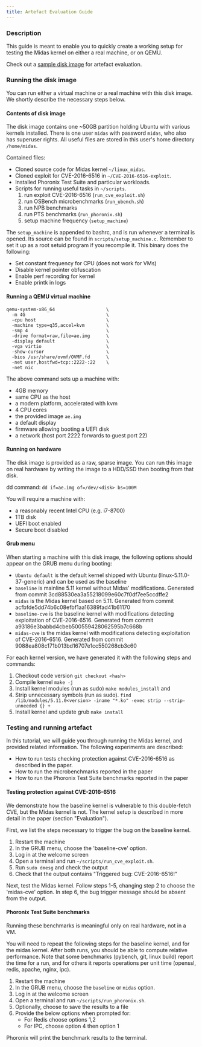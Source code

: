 ```yaml
---
title: Artefact Evaluation Guide
---
```


### Description

<div class="intro-container">
<div style="width: 100%">
This guide is meant to enable you to quickly create a working setup for testing
the Midas kernel on either a real machine, or on QEMU.

<p>
Check out a <a href="{{ '/imgs/ae.img' | relative_url }}">sample disk image</a>
for artefact evaluation.
</p>
</div>
</div>

### Running the disk image

You can run either a virtual machine or a real machine with this disk image.
We shortly describe the necessary steps below.

#### Contents of disk image

The disk image contains one ~50GB partition holding Ubuntu with various
kernels installed.
There is one user `midas` with password `midas`, who also has superuser
rights.
All useful files are stored in this user's home directory `/home/midas`.

Contained files:

- Cloned source code for Midas kernel `~/linux_midas`.
- Cloned exploit for CVE-2016-6516 in `~/CVE-2016-6516-exploit`.
- Installed Phoronix Test Suite and particular workloads.
- Scripts for running useful tasks in `~/scripts`.
    1. run exploit CVE-2016-6516 (`run_cve_exploit.sh`)
    2. run OSBench microbenchmarks (`run_ubench.sh`)
    3. run NPB benchmarks
    4. run PTS benchmarks  (`run_phoronix.sh`)
    5. setup machine frequency (`setup_machine`)

The `setup_machine` is appended to bashrc, and is run whenever a terminal
is opened. 
Its source can be found in `scripts/setup_machine.c`. 
Remember to set it up as a root setuid program if you recompile it.
This binary does the following:

- Set constant frequency for CPU (does not work for VMs)
- Disable kernel pointer obfuscation
- Enable perf recording for kernel
- Enable printk in logs

#### Running a QEMU virtual machine

```
qemu-system-x86_64                   \
  -m 4G                              \
  -cpu host                          \
  -machine type=q35,accel=kvm        \
  -smp 4                             \
  -drive format=raw,file=ae.img      \
  -display default                   \
  -vga virtio                        \
  -show-cursor                       \
  -bios /usr/share/ovmf/OVMF.fd      \
  -net user,hostfwd=tcp::2222-:22    \
  -net nic
```

The above command sets up a machine with:

- 4GB memory
- same CPU as the host
- a modern platform, accelerated with kvm
- 4 CPU cores
- the provided image `ae.img`
- a default display
- firmware allowing booting a UEFI disk
- a network (host port 2222 forwards to guest port 22)

#### Running on hardware

The disk image is provided as a raw, sparse image. You can run this
image on real hardware by writing the image to a HDD/SSD then booting
from that disk.

dd command: `dd if=ae.img of=/dev/<disk> bs=100M`

You will require a machine with:

- a reasonably recent Intel CPU (e.g. i7-8700)
- 1TB disk
- UEFI boot enabled
- Secure boot disabled

#### Grub menu

When starting a machine with this disk image, the following options should
appear on the GRUB menu during booting:

- `Ubuntu default` is the default kernel shipped with Ubuntu
  (linux-5.11.0-37-generic) and can be used as the baseline
- `baseline` is mainline 5.11 kernel without Midas' modifications.
  Generated from commit 3cd88530ea3a55218099e60c7f0df7ee5ccdffe2
- `midas` is the Midas kernel based on 5.11.
  Generated from commit acfbfde5dd74b6c08efbf1aa16389fad41b61170
- `baseline-cve` is the baseline kernel with modifications detecting
  exploitation of CVE-2016-6516.
  Generated from commit a93186e3babbd4cbeb500559428062595b7c668b
- `midas-cve` is the midas kernel with modifications detecting
  exploitation of CVE-2016-6516.
  Generated from commit 9088ea808c171b013bd16707e1cc550268cb3c60

For each kernel version, we have generated it with the following
steps and commands:

1. Checkout code version `git checkout <hash>`
2. Compile kernel `make -j`
3. Install kernel modules (run as sudo)
   `make modules_install` and
4. Strip unnecessary symbols (run as sudo).
   `find /lib/modules/5.11.0<version> -iname "*.ko" -exec strip --strip-unneeded {} +`
5. Install kernel and update grub `make install`

### Testing and running artefact

In this tutorial, we will guide you through running the Midas kernel,
and provided related information.
The following experiments are described:

- How to run tests checking protection against CVE-2016-6516 as described in
  the paper.
- How to run the microbenchmarks reported in the paper
- How to run the Phoronix Test Suite benchmarks reported in the paper

#### Testing protection against CVE-2016-6516

We demonstrate how the baseline kernel is vulnerable to this
double-fetch CVE, but the Midas kernel is not. The kernel setup
is described in more detail in the paper (section "Evaluation").

First, we list the steps necessary to trigger the bug on the
baseline kernel.

1. Restart the machine
2. In the GRUB menu, choose the 'baseline-cve' option.
3. Log in at the welcome screen
4. Open a terminal and run `~/scripts/run_cve_exploit.sh`.
5. Run `sudo dmesg` and check the output
6. Check that the output contains "Triggered bug: CVE-2016-6516!"

Next, test the Midas kernel. Follow steps 1-5, changing step 2
to choose the 'midas-cve' option.
In step 6, the bug trigger message should be absent from the output.

#### Phoronix Test Suite benchmarks

Running these benchmarks is meaningful only on real hardware, not in a VM.

You will need to repeat the following steps for the baseline kernel, and
for the midas kernel.
After both runs, you should be able to compute relative performance.
Note that some benchmarks (pybench, git, linux build) report the time for
a run, and for others it reports operations per unit time
(openssl, redis, apache, nginx, ipc).

1. Restart the machine
2. In the GRUB menu, choose the `baseline` or `midas` option.
3. Log in at the welcome screen
4. Open a terminal and run `~/scripts/run_phoronix.sh`.
5. Optionally, choose to save the results to a file
6. Provide the below options when prompted for:
    - For Redis choose options 1,2
    - For IPC, choose option 4 then option 1

Phoronix will print the benchmark results to the terminal.

